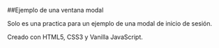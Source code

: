 ##Ejemplo de una ventana modal

Solo es una practica para un ejemplo de una modal de inicio de sesión.

Creado con HTML5, CSS3 y Vanilla JavaScript.